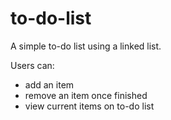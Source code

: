 # to-do-list
A simple to-do list using a linked list. 

Users can:
- add an item
- remove an item once finished
- view current items on to-do list
